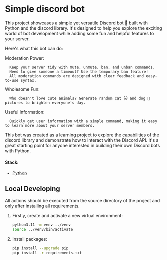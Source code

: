 # Simple discord bot

This project showcases a simple yet versatile Discord bot 🤖 built with Python and the discord library.  It's designed to help you explore the exciting world of bot development while adding some fun and helpful features to your server.

Here's what this bot can do:

Moderation Power:

      Keep your server tidy with mute, unmute, ban, and unban commands.
      Need to give someone a timeout? Use the temporary ban feature!
      All moderation commands are designed with clear feedback and easy-to-use syntax.

Wholesome Fun:

      Who doesn't love cute animals? Generate random cat 🐱 and dog 🐶 pictures to brighten everyone's day.

Useful Information:

      Quickly get user information with a simple command, making it easy to learn more about your server members.

   
This bot was created as a learning project to explore the capabilities of the discord library and demonstrate how to interact with the Discord API.  It's a great starting point for anyone interested in building their own Discord bots with Python.

#### Stack:

- [Python](https://www.python.org/downloads/)


## Local Developing

All actions should be executed from the source directory of the project and only after installing all requirements.

1. Firstly, create and activate a new virtual environment:
   ```bash
   python3.11 -m venv ../venv
   source ../venv/bin/activate
   ```
   
2. Install packages:
   ```bash
   pip install --upgrade pip
   pip install -r requirements.txt
   ```
